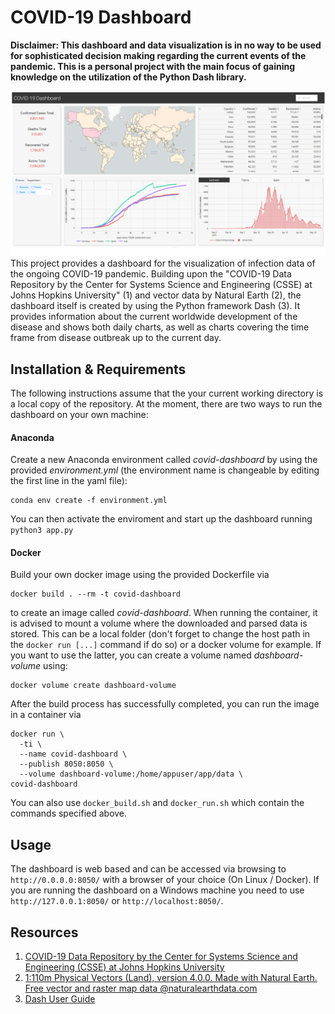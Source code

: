 # COVID-19 Dashboard
**Disclaimer:
This dashboard and data visualization is in no way to be used for sophisticated decision making regarding the
current events of the pandemic. This is a personal project with the main focus of gaining knowledge on the 
utilization of the Python Dash library.**

![dashboard_preview](docs/dashboard_preview.png)
This project provides a dashboard for the visualization of infection data of the ongoing COVID-19 
pandemic. Building upon the "COVID-19 Data Repository by the Center for Systems Science and Engineering (CSSE) at Johns Hopkins University" (1) and vector data by
Natural Earth (2), the dashboard itself is created by using the Python framework Dash (3). It provides information about the current worldwide development of 
the disease and shows both daily charts, as well as charts covering the time frame from disease outbreak up to the current day. 

## Installation & Requirements
The following instructions assume that the your current working directory is a local copy of the repository.
At the moment, there are two ways to run the dashboard on your own machine:
#### Anaconda
Create a new Anaconda environment called *covid-dashboard* by using the provided *environment.yml*
(the environment name is changeable by editing the first line in the yaml file):
```
conda env create -f environment.yml
```
You can then activate the enviroment and start up the dashboard running `python3 app.py` 

#### Docker
Build your own docker image using the provided Dockerfile via
```
docker build . --rm -t covid-dashboard
```
to create an image called *covid-dashboard*. When running the container, it is 
advised to mount a volume where the downloaded and parsed data is stored. This 
can be a local folder (don't forget to change the host path in the `docker run [...]` 
command if do so) or a docker volume for example. If you want to use the latter,
you can create a volume named *dashboard-volume* using:
```
docker volume create dashboard-volume
```
After the build process has successfully completed, you can run the image in a
container via
```
docker run \
  -ti \
  --name covid-dashboard \
  --publish 8050:8050 \
  --volume dashboard-volume:/home/appuser/app/data \
covid-dashboard
```
You can also use `docker_build.sh` and `docker_run.sh` which contain the commands
specified above.

## Usage
The dashboard is web based and can be accessed via browsing to 
`http://0.0.0.0:8050/` with a browser of your choice (On Linux / Docker). If you are running the dashboard on a Windows machine you need to 
use `http://127.0.0.1:8050/` or `http://localhost:8050/`.

## Resources
1. [COVID-19 Data Repository 
by the Center for Systems Science and Engineering (CSSE) at Johns Hopkins University](https://github.com/CSSEGISandData/COVID-19)
2. [1:110m Physical Vectors (Land), version 4.0.0. Made with Natural Earth. Free vector and raster map data @naturalearthdata.com](https://www.naturalearthdata.com/downloads/110m-physical-vectors/110m-land/)
3. [Dash User Guide](https://dash.plotly.com/)